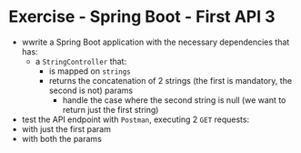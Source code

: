 
# Exercise - Spring Boot - First API 3
* wwrite a Spring Boot application with the necessary dependencies that has:
    * a `StringController` that:
        * is mapped on `strings`
        * returns the concatenation of 2 strings (the first is mandatory, the second is not) params
          * handle the case where the second string is null (we want to return just the first string)
* test the API endpoint with `Postman`, executing 2 `GET` requests:
* with just the first param
* with both the params
